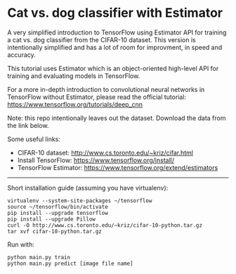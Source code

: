 # Cat vs. dog classifier with Estimator

A very simplified introduction to TensorFlow using Estimator API for training a
cat vs. dog classifier from the CIFAR-10 dataset. This version is intentionally
simplified and has a lot of room for improvment, in speed and accuracy.

This tutorial uses Estimator which is an object-oriented high-level API for
training and evaluating models in TensorFlow.

For a more in-depth introduction to convolutional neural networks in
TensorFlow without Estimator, please read the official tutorial:
https://www.tensorflow.org/tutorials/deep_cnn

Note: this repo intentionally leaves out the dataset. Download the data from
the link below.

Some useful links:
* CIFAR-10 dataset: http://www.cs.toronto.edu/~kriz/cifar.html
* Install TensorFlow: https://www.tensorflow.org/install/
* TensorFlow Estimator: https://www.tensorflow.org/extend/estimators

---

Short installation guide (assuming you have virtualenv):
```
virtualenv --system-site-packages ~/tensorflow
source ~/tensorflow/bin/activate
pip install --upgrade tensorflow
pip install --upgrade Pillow
curl -O http://www.cs.toronto.edu/~kriz/cifar-10-python.tar.gz
tar xvf cifar-10-python.tar.gz
```

Run with:
```
python main.py train
python main.py predict [image file name]
```

